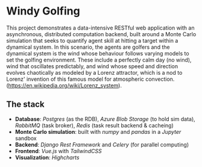 # Windy Golfing
This project demonstrates a data-intensive RESTful web application with an asynchronous, distributed computation backend, built around a Monte Carlo simulation that seeks to quantify agent skill at hitting a target within a dynamical system. In this scenario, the agents are golfers and the dynamical system is the wind whose behaviour follows varying models to set the golfing environment. These include a perfectly calm day (no wind), wind that oscillates predictably, and wind whose speed and direction evolves chaotically as modeled by a Lorenz attractor, which is a nod to Lorenz' invention of this famous model for atmospheric convection. (https://en.wikipedia.org/wiki/Lorenz_system).

## The stack
* **Database**: *Postgres* (as the RDB), *Azure Blob Storage* (to hold sim data), *RabbitMQ* (task broker), *Redis* (task result backend & cacheing)
* **Monte Carlo simulation**: built with *numpy* and *pandas* in a *Jupyter* sandbox 
* **Backend**: *Django Rest Framework* and *Celery* (for parallel computing)
* **Frontend**: *Vue.js* with *TailwindCSS*
* **Visualization**: *Highcharts*
